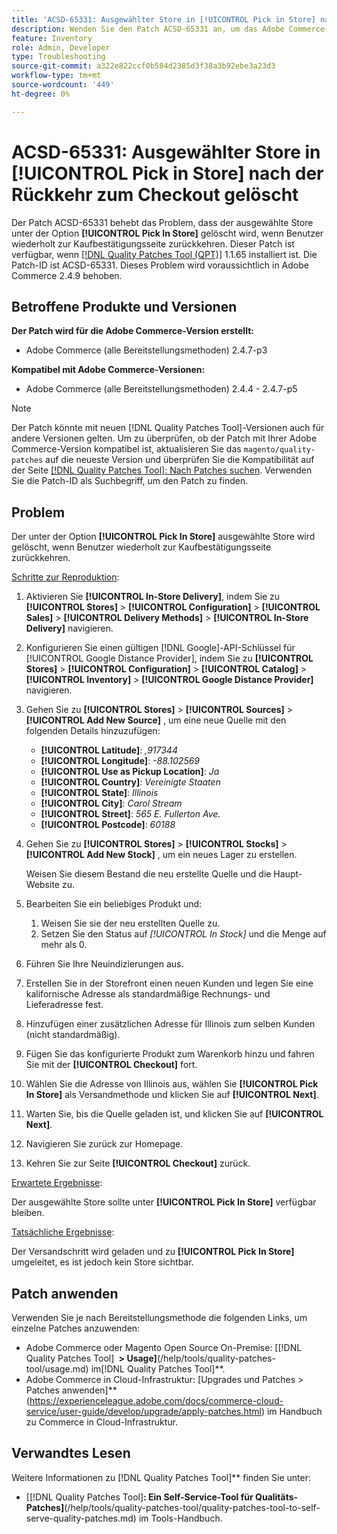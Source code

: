 ```yaml
---
title: 'ACSD-65331: Ausgewählter Store in [!UICONTROL Pick in Store] nach der Rückkehr zum Checkout gelöscht'
description: Wenden Sie den Patch ACSD-65331 an, um das Adobe Commerce-Problem zu beheben, bei dem der unter der Option [!UICONTROL Pick In Store] ausgewählte Store gelöscht wird, wenn Benutzer wiederholt zur Kaufbestätigungsseite zurückkehren.
feature: Inventory
role: Admin, Developer
type: Troubleshooting
source-git-commit: a322e822ccf0b584d2385d3f38a3b92ebe3a23d3
workflow-type: tm+mt
source-wordcount: '449'
ht-degree: 0%

---
```



# ACSD-65331: Ausgewählter Store in **[!UICONTROL Pick in Store]** nach der Rückkehr zum Checkout gelöscht

Der Patch ACSD-65331 behebt das Problem, dass der ausgewählte Store unter der Option **[!UICONTROL Pick In Store]** gelöscht wird, wenn Benutzer wiederholt zur Kaufbestätigungsseite zurückkehren. Dieser Patch ist verfügbar, wenn [[!DNL Quality Patches Tool (QPT)]](/help/tools/quality-patches-tool/quality-patches-tool-to-self-serve-quality-patches.md) 1.1.65 installiert ist. Die Patch-ID ist ACSD-65331. Dieses Problem wird voraussichtlich in Adobe Commerce 2.4.9 behoben.

## Betroffene Produkte und Versionen

**Der Patch wird für die Adobe Commerce-Version erstellt:**

* Adobe Commerce (alle Bereitstellungsmethoden) 2.4.7-p3

**Kompatibel mit Adobe Commerce-Versionen:**

* Adobe Commerce (alle Bereitstellungsmethoden) 2.4.4 - 2.4.7-p5

>[!NOTE]
>
>Der Patch könnte mit neuen [!DNL Quality Patches Tool]-Versionen auch für andere Versionen gelten. Um zu überprüfen, ob der Patch mit Ihrer Adobe Commerce-Version kompatibel ist, aktualisieren Sie das `magento/quality-patches` auf die neueste Version und überprüfen Sie die Kompatibilität auf der Seite [[!DNL Quality Patches Tool]: Nach Patches suchen](https://experienceleague.adobe.com/tools/commerce-quality-patches/index.html). Verwenden Sie die Patch-ID als Suchbegriff, um den Patch zu finden.

## Problem

Der unter der Option **[!UICONTROL Pick In Store]** ausgewählte Store wird gelöscht, wenn Benutzer wiederholt zur Kaufbestätigungsseite zurückkehren.

<u>Schritte zur Reproduktion</u>:

1. Aktivieren Sie **[!UICONTROL In-Store Delivery]**, indem Sie zu **[!UICONTROL Stores]** > **[!UICONTROL Configuration]** > **[!UICONTROL Sales]** > **[!UICONTROL Delivery Methods]** > **[!UICONTROL In-Store Delivery]** navigieren.
1. Konfigurieren Sie einen gültigen [!DNL Google]-API-Schlüssel für [!UICONTROL Google Distance Provider], indem Sie zu **[!UICONTROL Stores]** > **[!UICONTROL Configuration]** > **[!UICONTROL Catalog]** > **[!UICONTROL Inventory]** > **[!UICONTROL Google Distance Provider]** navigieren.
1. Gehen Sie zu **[!UICONTROL Stores]** > **[!UICONTROL Sources]** > **[!UICONTROL Add New Source]** , um eine neue Quelle mit den folgenden Details hinzuzufügen:

   * **[!UICONTROL Latitude]**: *,917344*
   * **[!UICONTROL Longitude]**: *-88.102569*
   * **[!UICONTROL Use as Pickup Location]**: *Ja*
   * **[!UICONTROL Country]**: *Vereinigte Staaten*
   * **[!UICONTROL State]**: *Illinois*
   * **[!UICONTROL City]**: *Carol Stream*
   * **[!UICONTROL Street]**: *565 E. Fullerton Ave.*
   * **[!UICONTROL Postcode]**: *60188*

1. Gehen Sie zu **[!UICONTROL Stores]** > **[!UICONTROL Stocks]** > **[!UICONTROL Add New Stock]** , um ein neues Lager zu erstellen.

   Weisen Sie diesem Bestand die neu erstellte Quelle und die Haupt-Website zu.
1. Bearbeiten Sie ein beliebiges Produkt und:

   1. Weisen Sie sie der neu erstellten Quelle zu.
   1. Setzen Sie den Status auf *[!UICONTROL In Stock]* und die Menge auf mehr als 0.

1. Führen Sie Ihre Neuindizierungen aus.
1. Erstellen Sie in der Storefront einen neuen Kunden und legen Sie eine kalifornische Adresse als standardmäßige Rechnungs- und Lieferadresse fest.
1. Hinzufügen einer zusätzlichen Adresse für Illinois zum selben Kunden (nicht standardmäßig).
1. Fügen Sie das konfigurierte Produkt zum Warenkorb hinzu und fahren Sie mit der **[!UICONTROL Checkout]** fort.
1. Wählen Sie die Adresse von Illinois aus, wählen Sie **[!UICONTROL Pick In Store]** als Versandmethode und klicken Sie auf **[!UICONTROL Next]**.
1. Warten Sie, bis die Quelle geladen ist, und klicken Sie auf **[!UICONTROL Next]**.
1. Navigieren Sie zurück zur Homepage.
1. Kehren Sie zur Seite **[!UICONTROL Checkout]** zurück.

<u>Erwartete Ergebnisse</u>:

Der ausgewählte Store sollte unter **[!UICONTROL Pick In Store]** verfügbar bleiben.

<u>Tatsächliche Ergebnisse</u>:

Der Versandschritt wird geladen und zu **[!UICONTROL Pick In Store]** umgeleitet, es ist jedoch kein Store sichtbar.

## Patch anwenden

Verwenden Sie je nach Bereitstellungsmethode die folgenden Links, um einzelne Patches anzuwenden:

* Adobe Commerce oder Magento Open Source On-Premise: [[!DNL Quality Patches Tool] **&#x200B; > Usage]**(/help/tools/quality-patches-tool/usage.md) im[!DNL Quality Patches Tool]**.
* Adobe Commerce in Cloud-Infrastruktur: [Upgrades und Patches > Patches anwenden]**(https://experienceleague.adobe.com/docs/commerce-cloud-service/user-guide/develop/upgrade/apply-patches.html) im Handbuch zu Commerce in Cloud-Infrastruktur.

## Verwandtes Lesen

Weitere Informationen zu [!DNL Quality Patches Tool]** finden Sie unter:

* [[!DNL Quality Patches Tool]&#x200B;**: Ein Self-Service-Tool für Qualitäts-Patches]**(/help/tools/quality-patches-tool/quality-patches-tool-to-self-serve-quality-patches.md) im Tools-Handbuch.

